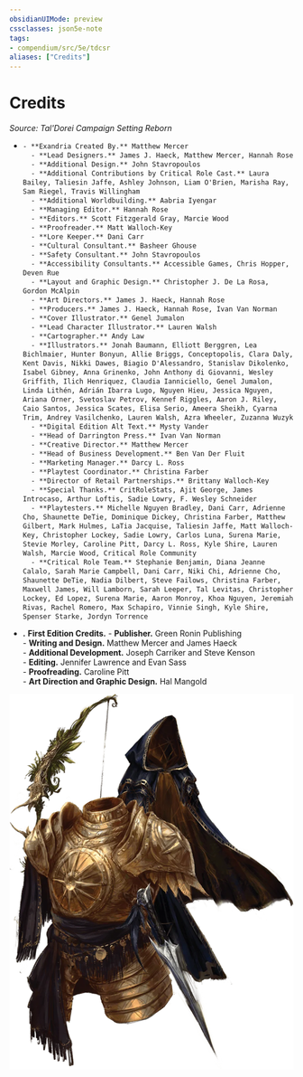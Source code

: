 ```yaml
---
obsidianUIMode: preview
cssclasses: json5e-note
tags:
- compendium/src/5e/tdcsr
aliases: ["Credits"]
---
```

# Credits
*Source: Tal'Dorei Campaign Setting Reborn* 

-     - **Exandria Created By.** Matthew Mercer    
        - **Lead Designers.** James J. Haeck, Matthew Mercer, Hannah Rose    
        - **Additional Design.** John Stavropoulos    
        - **Additional Contributions by Critical Role Cast.** Laura Bailey, Taliesin Jaffe, Ashley Johnson, Liam O'Brien, Marisha Ray, Sam Riegel, Travis Willingham    
        - **Additional Worldbuilding.** Aabria Iyengar    
        - **Managing Editor.** Hannah Rose    
        - **Editors.** Scott Fitzgerald Gray, Marcie Wood    
        - **Proofreader.** Matt Walloch-Key    
        - **Lore Keeper.** Dani Carr    
        - **Cultural Consultant.** Basheer Ghouse    
        - **Safety Consultant.** John Stavropoulos    
        - **Accessibility Consultants.** Accessible Games, Chris Hopper, Deven Rue    
        - **Layout and Graphic Design.** Christopher J. De La Rosa, Gordon McAlpin    
        - **Art Directors.** James J. Haeck, Hannah Rose    
        - **Producers.** James J. Haeck, Hannah Rose, Ivan Van Norman    
        - **Cover Illustrator.** Genel Jumalon    
        - **Lead Character Illustrator.** Lauren Walsh    
        - **Cartographer.** Andy Law    
        - **Illustrators.** Jonah Baumann, Elliott Berggren, Lea Bichlmaier, Hunter Bonyun, Allie Briggs, Conceptopolis, Clara Daly, Kent Davis, Nikki Dawes, Biagio D'Alessandro, Stanislav Dikolenko, Isabel Gibney, Anna Grinenko, John Anthony di Giovanni, Wesley Griffith, Ilich Henriquez, Claudia Ianniciello, Genel Jumalon, Linda Lithén, Adrián Ibarra Lugo, Nguyen Hieu, Jessica Nguyen, Ariana Orner, Svetoslav Petrov, Kennef Riggles, Aaron J. Riley, Caio Santos, Jessica Scates, Elisa Serio, Ameera Sheikh, Cyarna Trim, Andrey Vasilchenko, Lauren Walsh, Azra Wheeler, Zuzanna Wuzyk    
        - **Digital Edition Alt Text.** Mysty Vander    
        - **Head of Darrington Press.** Ivan Van Norman    
        - **Creative Director.** Matthew Mercer    
        - **Head of Business Development.** Ben Van Der Fluit    
        - **Marketing Manager.** Darcy L. Ross    
        - **Playtest Coordinator.** Christina Farber    
        - **Director of Retail Partnerships.** Brittany Walloch-Key    
        - **Special Thanks.** CritRoleStats, Ajit George, James Introcaso, Arthur Loftis, Sadie Lowry, F. Wesley Schneider    
        - **Playtesters.** Michelle Nguyen Bradley, Dani Carr, Adrienne Cho, Shaunette DeTie, Dominique Dickey, Christina Farber, Matthew Gilbert, Mark Hulmes, LaTia Jacquise, Taliesin Jaffe, Matt Walloch-Key, Christopher Lockey, Sadie Lowry, Carlos Luna, Surena Marie, Stevie Morley, Caroline Pitt, Darcy L. Ross, Kyle Shire, Lauren Walsh, Marcie Wood, Critical Role Community    
        - **Critical Role Team.** Stephanie Benjamin, Diana Jeanne Calalo, Sarah Marie Campbell, Dani Carr, Niki Chi, Adrienne Cho, Shaunette DeTie, Nadia Dilbert, Steve Failows, Christina Farber, Maxwell James, Will Lamborn, Sarah Leeper, Tal Levitas, Christopher Lockey, Ed Lopez, Surena Marie, Aaron Monroy, Khoa Nguyen, Jeremiah Rivas, Rachel Romero, Max Schapiro, Vinnie Singh, Kyle Shire, Spenser Starke, Jordyn Torrence    
- **.** **First Edition Credits.**     - **Publisher.** Green Ronin Publishing    
        - **Writing and Design.** Matthew Mercer and James Haeck    
        - **Additional Development.** Joseph Carriker and Steve Kenson    
        - **Editing.** Jennifer Lawrence and Evan Sass    
        - **Proofreading.** Caroline Pitt    
        - **Art Direction and Graphic Design.** Hal Mangold    

![](https://raw.githubusercontent.com/5etools-mirror-3/5etools-img/main/book/TDCSR/credits.webp#center)